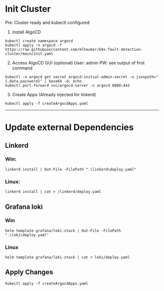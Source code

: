 # Init Cluster

Pre: Cluster ready and kubectl configured

1. Install AlgoCD
```shell
kubectl create namespace argocd
kubectl apply -n argocd -f https://raw.githubusercontent.com/mlhauber/k8s-fault-detection-cluster/main/init.yaml
```
2. Access AlgoCD GUI (optional)
User: admin
PW: see output of first command

```shell
kubectl -n argocd get secret argocd-initial-admin-secret -o jsonpath="{.data.password}" | base64 -d; echo
kubectl port-forward svc/argocd-server -n argocd 8080:443
```
3. Create Apps (Already injected for linkerd)
```shell
kubectl apply -f createArgocdApps.yaml
```


---
# Update external Dependencies
## Linkerd
### Win:
```shell
linkerd install | Out-File -FilePath ".\linkerd\deploy.yaml"
```
### Linux:
```shell
linkerd install | cat > /linkerd/deploy.yaml
```
## Grafana loki
### Win
```shell
helm template grafana/loki-stack | Out-File -FilePath ".\loki\deploy.yaml"
```
### Linux
```shell
helm template grafana/loki-stack | cat > loki/deploy.yaml
```


## Apply Changes
```shell
kubectl apply -f createArgocdApps.yaml
```
